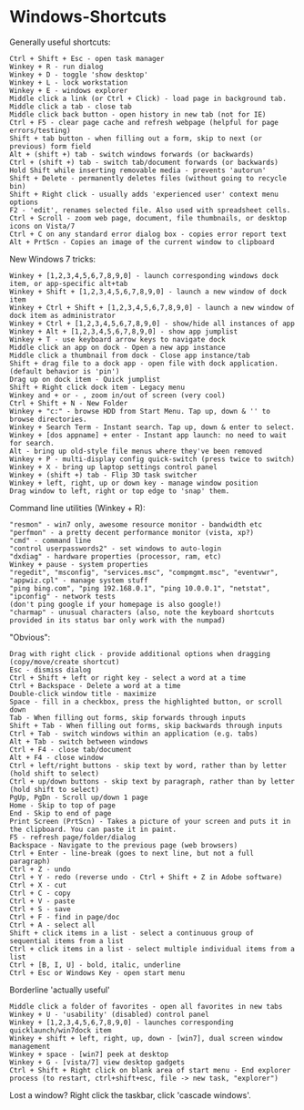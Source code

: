 # Windows-Shortcuts

Generally useful shortcuts:

    Ctrl + Shift + Esc - open task manager
    Winkey + R - run dialog
    Winkey + D - toggle 'show desktop'
    Winkey + L - lock workstation
    Winkey + E - windows explorer
    Middle click a link (or Ctrl + Click) - load page in background tab.
    Middle click a tab - close tab
    Middle click back button - open history in new tab (not for IE)
    Ctrl + F5 - clear page cache and refresh webpage (helpful for page errors/testing)
    Shift + tab button - when filling out a form, skip to next (or previous) form field
    Alt + (shift +) tab - switch windows forwards (or backwards)
    Ctrl + (shift +) tab - switch tab/document forwards (or backwards)
    Hold Shift while inserting removable media - prevents 'autorun'
    Shift + Delete - permanently deletes files (without going to recycle bin)
    Shift + Right click - usually adds 'experienced user' context menu options
    F2 - 'edit', renames selected file. Also used with spreadsheet cells.
    Ctrl + Scroll - zoom web page, document, file thumbnails, or desktop icons on Vista/7
    Ctrl + C on any standard error dialog box - copies error report text
    Alt + PrtScn - Copies an image of the current window to clipboard

New Windows 7 tricks:

    Winkey + [1,2,3,4,5,6,7,8,9,0] - launch corresponding windows dock item, or app-specific alt+tab
    Winkey + Shift + [1,2,3,4,5,6,7,8,9,0] - launch a new window of dock item
    Winkey + Ctrl + Shift + [1,2,3,4,5,6,7,8,9,0] - launch a new window of dock item as administrator
    Winkey + Ctrl + [1,2,3,4,5,6,7,8,9,0] - show/hide all instances of app
    Winkey + Alt + [1,2,3,4,5,6,7,8,9,0] - show app jumplist
    Winkey + T - use keyboard arrow keys to navigate dock
    Middle click an app on dock - Open a new app instance
    Middle click a thumbnail from dock - Close app instance/tab
    Shift + drag file to a dock app - open file with dock application. (default behavior is 'pin')
    Drag up on dock item - Quick jumplist
    Shift + Right click dock item - Legacy menu
    Winkey and + or - , zoom in/out of screen (very cool)
    Ctrl + Shift + N - New Folder
    Winkey + "c:" - browse HDD from Start Menu. Tap up, down & '' to browse directories.
    Winkey + Search Term - Instant search. Tap up, down & enter to select.
    Winkey + [dos appname] + enter - Instant app launch: no need to wait for search.
    Alt - bring up old-style file menus where they've been removed
    Winkey + P - multi-display config quick-switch (press twice to switch)
    Winkey + X - bring up laptop settings control panel
    Winkey + (shift +) tab - Flip 3D task switcher
    Winkey + left, right, up or down key - manage window position
    Drag window to left, right or top edge to 'snap' them.

Command line utilities (Winkey + R):

    "resmon" - win7 only, awesome resource monitor - bandwidth etc
    "perfmon" - a pretty decent performance monitor (vista, xp?)
    "cmd" - command line
    "control userpasswords2" - set windows to auto-login
    "dxdiag" - hardware properties (processor, ram, etc)
    Winkey + pause - system properties
    "regedit", "msconfig", "services.msc", "compmgmt.msc", "eventvwr", "appwiz.cpl" - manage system stuff
    "ping bing.com", "ping 192.168.0.1", "ping 10.0.0.1", "netstat", "ipconfig" - network tests
    (don't ping google if your homepage is also google!)
    "charmap" - unusual characters (also, note the keyboard shortcuts provided in its status bar only work with the numpad)

"Obvious":

    Drag with right click - provide additional options when dragging (copy/move/create shortcut)
    Esc - dismiss dialog
    Ctrl + Shift + left or right key - select a word at a time
    Ctrl + Backspace - Delete a word at a time
    Double-click window title - maximize
    Space - fill in a checkbox, press the highlighted button, or scroll down
    Tab - When filling out forms, skip forwards through inputs
    Shift + Tab - When filling out forms, skip backwards through inputs
    Ctrl + Tab - switch windows within an application (e.g. tabs)
    Alt + Tab - switch between windows
    Ctrl + F4 - close tab/document
    Alt + F4 - close window
    Ctrl + left/right buttons - skip text by word, rather than by letter (hold shift to select)
    Ctrl + up/down buttons - skip text by paragraph, rather than by letter (hold shift to select)
    PgUp, PgDn - Scroll up/down 1 page
    Home - Skip to top of page
    End - Skip to end of page
    Print Screen (PrtScn) - Takes a picture of your screen and puts it in the clipboard. You can paste it in paint.
    F5 - refresh page/folder/dialog
    Backspace - Navigate to the previous page (web browsers)
    Ctrl + Enter - line-break (goes to next line, but not a full paragraph)
    Ctrl + Z - undo
    Ctrl + Y - redo (reverse undo - Ctrl + Shift + Z in Adobe software)
    Ctrl + X - cut
    Ctrl + C - copy
    Ctrl + V - paste
    Ctrl + S - save
    Ctrl + F - find in page/doc
    Ctrl + A - select all
    Shift + click items in a list - select a continuous group of sequential items from a list
    Ctrl + click items in a list - select multiple individual items from a list
    Ctrl + [B, I, U] - bold, italic, underline
    Ctrl + Esc or Windows Key - open start menu

Borderline 'actually useful'

    Middle click a folder of favorites - open all favorites in new tabs
    Winkey + U - 'usability' (disabled) control panel
    Winkey + [1,2,3,4,5,6,7,8,9,0] - launches corresponding quicklaunch/win7dock item
    Winkey + shift + left, right, up, down - [win7], dual screen window management
    Winkey + space - [win7] peek at desktop
    Winkey + G - [vista/7] view desktop gadgets
    Ctrl + Shift + Right click on blank area of start menu - End explorer process (to restart, ctrl+shift+esc, file -> new task, "explorer")

Lost a window? Right click the taskbar, click 'cascade windows'.
